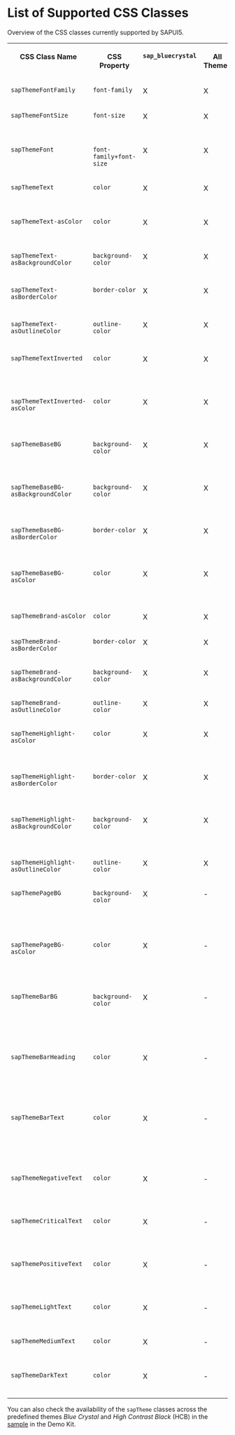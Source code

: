 <!-- loio91a4946b0dcf4356aaaedc4e502864f4 -->

# List of Supported CSS Classes

Overview of the CSS classes currently supported by SAPUI5.


<table>
<tr>
<th valign="top">

CSS Class Name



</th>
<th valign="top">

CSS Property



</th>
<th valign="top">

`sap_bluecrystal`



</th>
<th valign="top">

All Themes



</th>
<th valign="top">

Description



</th>
</tr>
<tr>
<td valign="top">

`sapThemeFontFamily`



</td>
<td valign="top">

`font-family`



</td>
<td valign="top">

X



</td>
<td valign="top">

X



</td>
<td valign="top">

Default font



</td>
</tr>
<tr>
<td valign="top">

`sapThemeFontSize`



</td>
<td valign="top">

`font-size`



</td>
<td valign="top">

X



</td>
<td valign="top">

X



</td>
<td valign="top">

Default font size



</td>
</tr>
<tr>
<td valign="top">

`sapThemeFont`



</td>
<td valign="top">

`font-family+font-size`



</td>
<td valign="top">

X



</td>
<td valign="top">

X



</td>
<td valign="top">

Default font and font size



</td>
</tr>
<tr>
<td valign="top">

`sapThemeText`



</td>
<td valign="top">

`color`



</td>
<td valign="top">

X



</td>
<td valign="top">

X



</td>
<td valign="top">

Default text color



</td>
</tr>
<tr>
<td valign="top">

`sapThemeText-asColor`



</td>
<td valign="top">

`color`



</td>
<td valign="top">

X



</td>
<td valign="top">

X



</td>
<td valign="top">

Default text color



</td>
</tr>
<tr>
<td valign="top">

`sapThemeText-asBackgroundColor`



</td>
<td valign="top">

`background-color`



</td>
<td valign="top">

X



</td>
<td valign="top">

X



</td>
<td valign="top">

Default text color



</td>
</tr>
<tr>
<td valign="top">

`sapThemeText-asBorderColor`



</td>
<td valign="top">

`border-color`



</td>
<td valign="top">

X



</td>
<td valign="top">

X



</td>
<td valign="top">

Default text color



</td>
</tr>
<tr>
<td valign="top">

`sapThemeText-asOutlineColor`



</td>
<td valign="top">

`outline-color`



</td>
<td valign="top">

X



</td>
<td valign="top">

X



</td>
<td valign="top">

Default text color



</td>
</tr>
<tr>
<td valign="top">

`sapThemeTextInverted`



</td>
<td valign="top">

`color`



</td>
<td valign="top">

X



</td>
<td valign="top">

X



</td>
<td valign="top">

Default color of inverted text



</td>
</tr>
<tr>
<td valign="top">

`sapThemeTextInverted-asColor`



</td>
<td valign="top">

`color`



</td>
<td valign="top">

X



</td>
<td valign="top">

X



</td>
<td valign="top">

Default color of inverted text



</td>
</tr>
<tr>
<td valign="top">

`sapThemeBaseBG`



</td>
<td valign="top">

`background-color`



</td>
<td valign="top">

X



</td>
<td valign="top">

X



</td>
<td valign="top">

Base color for all backgrounds



</td>
</tr>
<tr>
<td valign="top">

`sapThemeBaseBG-asBackgroundColor`



</td>
<td valign="top">

`background-color`



</td>
<td valign="top">

X



</td>
<td valign="top">

X



</td>
<td valign="top">

Base color for all backgrounds



</td>
</tr>
<tr>
<td valign="top">

`sapThemeBaseBG-asBorderColor`



</td>
<td valign="top">

`border-color`



</td>
<td valign="top">

X



</td>
<td valign="top">

X



</td>
<td valign="top">

Base color for all backgrounds



</td>
</tr>
<tr>
<td valign="top">

`sapThemeBaseBG-asColor`



</td>
<td valign="top">

`color`



</td>
<td valign="top">

X



</td>
<td valign="top">

X



</td>
<td valign="top">

Base color for all backgrounds



</td>
</tr>
<tr>
<td valign="top">

`sapThemeBrand-asColor`



</td>
<td valign="top">

`color`



</td>
<td valign="top">

X



</td>
<td valign="top">

X



</td>
<td valign="top">

Brand color



</td>
</tr>
<tr>
<td valign="top">

`sapThemeBrand-asBorderColor`



</td>
<td valign="top">

`border-color`



</td>
<td valign="top">

X



</td>
<td valign="top">

X



</td>
<td valign="top">

Brand color



</td>
</tr>
<tr>
<td valign="top">

`sapThemeBrand-asBackgroundColor`



</td>
<td valign="top">

`background-color`



</td>
<td valign="top">

X



</td>
<td valign="top">

X



</td>
<td valign="top">

Brand color



</td>
</tr>
<tr>
<td valign="top">

`sapThemeBrand-asOutlineColor`



</td>
<td valign="top">

`outline-color`



</td>
<td valign="top">

X



</td>
<td valign="top">

X



</td>
<td valign="top">

Brand color



</td>
</tr>
<tr>
<td valign="top">

`sapThemeHighlight-asColor`



</td>
<td valign="top">

`color`



</td>
<td valign="top">

X



</td>
<td valign="top">

X



</td>
<td valign="top">

Color for highlighted elements



</td>
</tr>
<tr>
<td valign="top">

`sapThemeHighlight-asBorderColor`



</td>
<td valign="top">

`border-color`



</td>
<td valign="top">

X



</td>
<td valign="top">

X



</td>
<td valign="top">

Color for highlighted elements



</td>
</tr>
<tr>
<td valign="top">

`sapThemeHighlight-asBackgroundColor`



</td>
<td valign="top">

`background-color`



</td>
<td valign="top">

X



</td>
<td valign="top">

X



</td>
<td valign="top">

Color for highlighted elements



</td>
</tr>
<tr>
<td valign="top">

`sapThemeHighlight-asOutlineColor`



</td>
<td valign="top">

`outline-color`



</td>
<td valign="top">

X



</td>
<td valign="top">

X



</td>
<td valign="top">

Brand color



</td>
</tr>
<tr>
<td valign="top">

`sapThemePageBG`



</td>
<td valign="top">

`background-color`



</td>
<td valign="top">

X



</td>
<td valign="top">

\-



</td>
<td valign="top">

Background color of mobile pages



</td>
</tr>
<tr>
<td valign="top">

`sapThemePageBG-asColor`



</td>
<td valign="top">

`color`



</td>
<td valign="top">

X



</td>
<td valign="top">

\-



</td>
<td valign="top">

Background color of mobile pages



</td>
</tr>
<tr>
<td valign="top">

`sapThemeBarBG`



</td>
<td valign="top">

`background-color`



</td>
<td valign="top">

X



</td>
<td valign="top">

\-



</td>
<td valign="top">

Background color for header bars in mobile pages



</td>
</tr>
<tr>
<td valign="top">

`sapThemeBarHeading` 



</td>
<td valign="top">

`color`



</td>
<td valign="top">

X



</td>
<td valign="top">

\-



</td>
<td valign="top">

Header text color for header bars in mobile pages



</td>
</tr>
<tr>
<td valign="top">

`sapThemeBarText`



</td>
<td valign="top">

`color`



</td>
<td valign="top">

X



</td>
<td valign="top">

\-



</td>
<td valign="top">

Normal text color for header bars in mobile pages



</td>
</tr>
<tr>
<td valign="top">

`sapThemeNegativeText`



</td>
<td valign="top">

`color`



</td>
<td valign="top">

X



</td>
<td valign="top">

\-



</td>
<td valign="top">

Semantic negative text color



</td>
</tr>
<tr>
<td valign="top">

`sapThemeCriticalText`



</td>
<td valign="top">

`color`



</td>
<td valign="top">

X



</td>
<td valign="top">

\-



</td>
<td valign="top">

Semantic critical text color



</td>
</tr>
<tr>
<td valign="top">

`sapThemePositiveText`



</td>
<td valign="top">

`color`



</td>
<td valign="top">

X



</td>
<td valign="top">

\-



</td>
<td valign="top">

Semantic positive text color



</td>
</tr>
<tr>
<td valign="top">

`sapThemeLightText`



</td>
<td valign="top">

`color`



</td>
<td valign="top">

X



</td>
<td valign="top">

\-



</td>
<td valign="top">

Light text color



</td>
</tr>
<tr>
<td valign="top">

`sapThemeMediumText`



</td>
<td valign="top">

`color`



</td>
<td valign="top">

X



</td>
<td valign="top">

\-



</td>
<td valign="top">

Medium text color



</td>
</tr>
<tr>
<td valign="top">

`sapThemeDarkText`



</td>
<td valign="top">

`color`



</td>
<td valign="top">

X



</td>
<td valign="top">

\-



</td>
<td valign="top">

Dark text color



</td>
</tr>
</table>

You can also check the availability of the `sapTheme` classes across the predefined themes *Blue Crystal* and *High Contrast Black* \(HCB\) in the [sample](https://ui5.sap.com/#/entity/sap.ui.core.theming/sample/sap.ui.core.sample.ThemeCustomClasses) in the Demo Kit.

